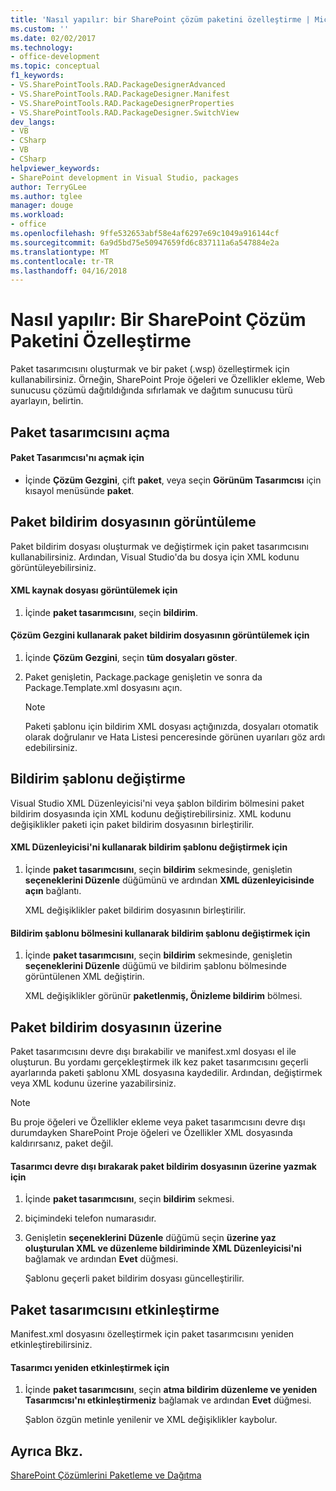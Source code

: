 ```yaml
---
title: 'Nasıl yapılır: bir SharePoint çözüm paketini özelleştirme | Microsoft Docs'
ms.custom: ''
ms.date: 02/02/2017
ms.technology:
- office-development
ms.topic: conceptual
f1_keywords:
- VS.SharePointTools.RAD.PackageDesignerAdvanced
- VS.SharePointTools.RAD.PackageDesigner.Manifest
- VS.SharePointTools.RAD.PackageDesignerProperties
- VS.SharePointTools.RAD.PackageDesigner.SwitchView
dev_langs:
- VB
- CSharp
- VB
- CSharp
helpviewer_keywords:
- SharePoint development in Visual Studio, packages
author: TerryGLee
ms.author: tglee
manager: douge
ms.workload:
- office
ms.openlocfilehash: 9ffe532653abf58e4af6297e69c1049a916144cf
ms.sourcegitcommit: 6a9d5bd75e50947659fd6c837111a6a547884e2a
ms.translationtype: MT
ms.contentlocale: tr-TR
ms.lasthandoff: 04/16/2018
---
```

# <a name="how-to-customize-a-sharepoint-solution-package"></a>Nasıl yapılır: Bir SharePoint Çözüm Paketini Özelleştirme
  Paket tasarımcısını oluşturmak ve bir paket (.wsp) özelleştirmek için kullanabilirsiniz. Örneğin, SharePoint Proje öğeleri ve Özellikler ekleme, Web sunucusu çözümü dağıtıldığında sıfırlamak ve dağıtım sunucusu türü ayarlayın, belirtin.  
  
## <a name="opening-the-package-designer"></a>Paket tasarımcısını açma  
  
#### <a name="to-open-the-package-designer"></a>Paket Tasarımcısı'nı açmak için  
  
-   İçinde **Çözüm Gezgini**, çift **paket**, veya seçin **Görünüm Tasarımcısı** için kısayol menüsünde **paket**.  
  
## <a name="viewing-the-packaged-manifest-file"></a>Paket bildirim dosyasının görüntüleme  
 Paket bildirim dosyası oluşturmak ve değiştirmek için paket tasarımcısını kullanabilirsiniz. Ardından, Visual Studio'da bu dosya için XML kodunu görüntüleyebilirsiniz.  
  
#### <a name="to-view-the-xml-source-file"></a>XML kaynak dosyası görüntülemek için  
  
1.  İçinde **paket tasarımcısını**, seçin **bildirim**.  
  
#### <a name="to-view-the-packaged-manifest-file-by-using-solution-explorer"></a>Çözüm Gezgini kullanarak paket bildirim dosyasının görüntülemek için  
  
1.  İçinde **Çözüm Gezgini**, seçin **tüm dosyaları göster**.  
  
2.  Paket genişletin, Package.package genişletin ve sonra da Package.Template.xml dosyasını açın.  
  
    > [!NOTE]  
    >  Paketi şablonu için bildirim XML dosyası açtığınızda, dosyaları otomatik olarak doğrulanır ve Hata Listesi penceresinde görünen uyarıları göz ardı edebilirsiniz.  
  
## <a name="changing-the-manifest-template"></a>Bildirim şablonu değiştirme  
 Visual Studio XML Düzenleyicisi'ni veya şablon bildirim bölmesini paket bildirim dosyasında için XML kodunu değiştirebilirsiniz. XML kodunu değişiklikler paketi için paket bildirim dosyasının birleştirilir.  
  
#### <a name="to-change-the-manifest-template-by-using-the-xml-editor"></a>XML Düzenleyicisi'ni kullanarak bildirim şablonu değiştirmek için  
  
1.  İçinde **paket tasarımcısını**, seçin **bildirim** sekmesinde, genişletin **seçeneklerini Düzenle** düğümünü ve ardından **XML düzenleyicisinde açın** bağlantı.  
  
     XML değişiklikler paket bildirim dosyasının birleştirilir.  
  
#### <a name="to-change-the-manifest-template-by-using-the-manifest-template-pane"></a>Bildirim şablonu bölmesini kullanarak bildirim şablonu değiştirmek için  
  
1.  İçinde **paket tasarımcısını**, seçin **bildirim** sekmesinde, genişletin **seçeneklerini Düzenle** düğümü ve bildirim şablonu bölmesinde görüntülenen XML değiştirin.  
  
     XML değişiklikler görünür **paketlenmiş, Önizleme bildirim** bölmesi.  
  
## <a name="overwriting-the-packaged-manifest-file"></a>Paket bildirim dosyasının üzerine  
 Paket tasarımcısını devre dışı bırakabilir ve manifest.xml dosyası el ile oluşturun. Bu yordamı gerçekleştirmek ilk kez paket tasarımcısını geçerli ayarlarında paketi şablonu XML dosyasına kaydedilir. Ardından, değiştirmek veya XML kodunu üzerine yazabilirsiniz.  
  
> [!NOTE]  
>  Bu proje öğeleri ve Özellikler ekleme veya paket tasarımcısını devre dışı durumdayken SharePoint Proje öğeleri ve Özellikler XML dosyasında kaldırırsanız, paket değil.  
  
#### <a name="to-overwrite-packaged-manifest-file-by-disabling-the-designer"></a>Tasarımcı devre dışı bırakarak paket bildirim dosyasının üzerine yazmak için  
  
1.  İçinde **paket tasarımcısını**, seçin **bildirim** sekmesi.  
  
2.  biçimindeki telefon numarasıdır.  
  
3.  Genişletin **seçeneklerini Düzenle** düğümü seçin **üzerine yaz oluşturulan XML ve düzenleme bildiriminde XML Düzenleyicisi'ni** bağlamak ve ardından **Evet** düğmesi.  
  
     Şablonu geçerli paket bildirim dosyası güncelleştirilir.  
  
## <a name="enabling-the-package-designer"></a>Paket tasarımcısını etkinleştirme  
 Manifest.xml dosyasını özelleştirmek için paket tasarımcısını yeniden etkinleştirebilirsiniz.  
  
#### <a name="to-re-enable-the-designer"></a>Tasarımcı yeniden etkinleştirmek için  
  
1.  İçinde **paket tasarımcısını**, seçin **atma bildirim düzenleme ve yeniden Tasarımcısı'nı etkinleştirmeniz** bağlamak ve ardından **Evet** düğmesi.  
  
     Şablon özgün metinle yenilenir ve XML değişiklikler kaybolur.  
  
## <a name="see-also"></a>Ayrıca Bkz.  
 [SharePoint Çözümlerini Paketleme ve Dağıtma](../sharepoint/packaging-and-deploying-sharepoint-solutions.md)  
  
  